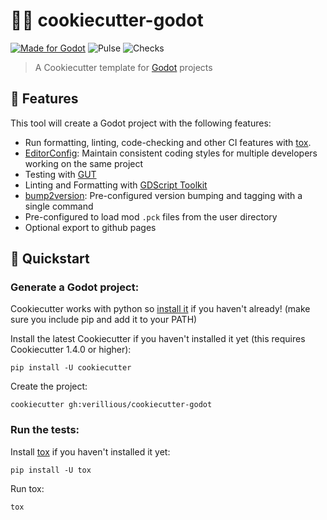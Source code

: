 # 🍪🤖 cookiecutter-godot
[![Made for Godot](https://img.shields.io/badge/Made%20for-Godot-478CBF?style=flat&logo=godot%20engine&logoColor=white)](https://godotengine.org)
![Pulse](https://img.shields.io/github/commit-activity/m/verillious/cookiecutter-godot)
![Checks](https://github.com/verillious/cookiecutter-godot/actions/workflows/check.yml/badge.svg)
> A Cookiecutter template for [Godot](https://godotengine.org/) projects

## 🚩 Features

This tool will create a Godot project with the following features:

* Run formatting, linting, code-checking and other CI features with [tox](https://tox.readthedocs.io).
* [EditorConfig](https://editorconfig.org/): Maintain consistent coding styles for multiple developers working on the same project
* Testing with [GUT](https://github.com/bitwes/Gut)
* Linting and Formatting with [GDScript Toolkit](https://github.com/Scony/godot-gdscript-toolkit)
* [bump2version](https://github.com/c4urself/bump2version): Pre-configured version bumping and tagging with a single command
* Pre-configured to load mod `.pck` files from the user directory
* Optional export to github pages

## 🏃 Quickstart

### Generate a Godot project:

Cookiecutter works with python so [install it](https://www.python.org/downloads/) if you haven't already! (make sure you include pip and add it to your PATH)

Install the latest Cookiecutter if you haven't installed it yet (this requires Cookiecutter 1.4.0 or higher):

```shell
pip install -U cookiecutter
```

Create the project:

```shell
cookiecutter gh:verillious/cookiecutter-godot
```

### Run the tests:

Install [tox](https://tox.readthedocs.io) if you haven't installed it yet:

```shell
pip install -U tox
```

Run tox:

```shell
tox
```
